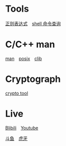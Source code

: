 # Tools
[正则表达式](https://regexone.com/lesson/introduction_abcs)&emsp;[shell 命令查询](https://wangchujiang.com/linux-command/)

# C/C++ man
[man](https://linux.die.net/man/)&emsp;[posix](https://pubs.opengroup.org/onlinepubs/9699919799/)&emsp;[clib](https://devdocs.io/)

# Cryptograph
[crypto tool](https://1024tools.com/hash)

# Live
[Blibili](https://github.com/QC5616/cpage.github.io/edit/main/README.md)&emsp;[Youtube](https://www.youtube.com/)

[斗鱼](https://www.douyu.com/directory/myFollow)&emsp;[虎牙](https://www.huya.com/g/dota2)
